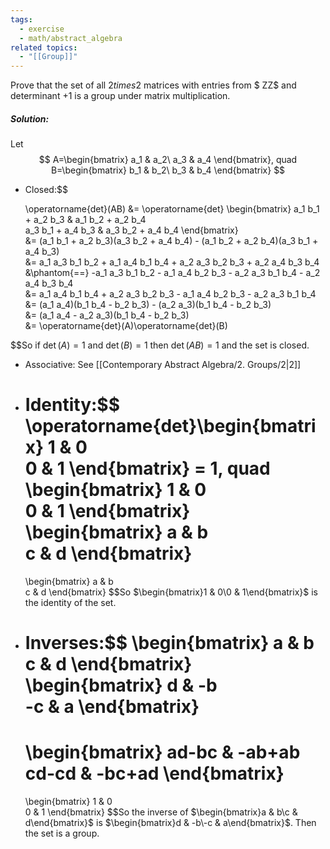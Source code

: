 ```yaml
---
tags:
  - exercise
  - math/abstract_algebra
related topics:
  - "[[Group]]"
---
```

Prove that the set of all $2 times 2$ matrices with entries from $ ZZ$ and determinant $+1$ is a group under matrix multiplication.
##### Solution:
Let$$
	A=\begin{bmatrix}
		a_1 & a_2\
		a_3 & a_4
	\end{bmatrix}, quad
	B=\begin{bmatrix}
		b_1 & b_2\
		b_3 & b_4
	\end{bmatrix}
$$
- Closed:$$

	\operatorname{det}(AB)
	&= \operatorname{det} \begin{bmatrix}
		a_1 b_1 + a_2 b_3 & a_1 b_2 + a_2 b_4\
		a_3 b_1 + a_4 b_3 & a_3 b_2 + a_4 b_4
	\end{bmatrix}\
	&= (a_1 b_1 + a_2 b_3)(a_3 b_2 + a_4 b_4)
		- (a_1 b_2 + a_2 b_4)(a_3 b_1 + a_4 b_3)\
	&= a_1 a_3 b_1 b_2 + a_1 a_4 b_1 b_4 + a_2 a_3 b_2 b_3 + a_2 a_4 b_3 b_4\
	&\phantom{==} -a_1 a_3 b_1 b_2 - a_1 a_4 b_2 b_3 
		- a_2 a_3 b_1 b_4 - a_2 a_4 b_3 b_4\
	&= a_1 a_4 b_1 b_4 + a_2 a_3 b_2 b_3 - a_1 a_4 b_2 b_3 - a_2 a_3 b_1 b_4\
	&= (a_1 a_4)(b_1 b_4 - b_2 b_3) - (a_2 a_3)(b_1 b_4 - b_2 b_3)\
	&= (a_1 a_4 - a_2 a_3)(b_1 b_4 - b_2 b_3)\
	&= \operatorname{det}(A)\operatorname{det}(B)

$$So if $\operatorname{det}(A)=1$ and $\operatorname{det}(B)=1$ then $\operatorname{det}(AB)=1$ and the set is closed.
- Associative:
	See [[Contemporary Abstract Algebra/2. Groups/2|2]]
- Identity:$$
	\operatorname{det}\begin{bmatrix}
		1 & 0\
		0 & 1
	\end{bmatrix} 
	= 1, quad
	\begin{bmatrix}
		1 & 0\
		0 & 1
	\end{bmatrix}
	\begin{bmatrix}
		a & b\
		c & d
	\end{bmatrix}
	= 
	\begin{bmatrix}
		a & b\
		c & d
	\end{bmatrix}
	$$So $\begin{bmatrix}1 & 0\0 & 1\end{bmatrix}$ is the identity of the set.
- Inverses:$$
	\begin{bmatrix}
		a & b\
		c & d
	\end{bmatrix}
	\begin{bmatrix}
		d & -b\
		-c & a
	\end{bmatrix}
	=
	\begin{bmatrix}
		ad-bc & -ab+ab\
		cd-cd & -bc+ad
	\end{bmatrix}
	=
	\begin{bmatrix}
		1 & 0\
		0 & 1
	\end{bmatrix} 
	$$So the inverse of $\begin{bmatrix}a & b\c & d\end{bmatrix}$ is $\begin{bmatrix}d & -b\-c & a\end{bmatrix}$.
Then the set is a group.
